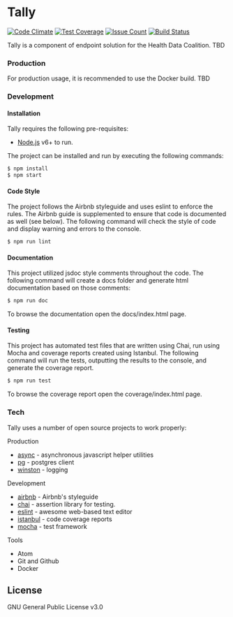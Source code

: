 # Tally

[![Code Climate](https://codeclimate.com/github/jzacharuk/tallytest/badges/gpa.svg)](https://codeclimate.com/github/jzacharuk/tallytest)
[![Test Coverage](https://codeclimate.com/github/jzacharuk/tallytest/badges/coverage.svg)](https://codeclimate.com/github/jzacharuk/tallytest/coverage)
[![Issue Count](https://codeclimate.com/github/jzacharuk/tallytest/badges/issue_count.svg)](https://codeclimate.com/github/jzacharuk/tallytest)
[![Build Status](https://travis-ci.org/jzacharuk/tallytest.svg?branch=master)](https://travis-ci.org/jzacharuk/tallytest)

Tally is a component of endpoint solution for the Health Data Coalition.
TBD

### Production

For production usage, it is recommended to use the Docker build.
TBD

### Development

#### Installation

Tally requires the following pre-requisites:
- [Node.js](https://nodejs.org/) v6+ to run.

The project can be installed and run by executing the following commands:
```sh
$ npm install
$ npm start
```

#### Code Style
The project follows the Airbnb styleguide and uses eslint to enforce the rules. The Airbnb guide is supplemented to ensure that code is documented as well (see below). The following command will check the style of code and display warning and errors to the console.

```sh
$ npm run lint
```

#### Documentation
This project utilized jsdoc style comments throughout the code. The following command will create a docs folder and generate html documentation based on those comments:
```sh
$ npm run doc
```
To browse the documentation open the docs/index.html page.

#### Testing
This project has automated test files that are written using Chai, run using Mocha and coverage reports created using Istanbul. The following command will run the tests, outputting the results to the console, and generate the coverage report.
```sh
$ npm run test
```
To browse the coverage report open the coverage/index.html page.

### Tech

Tally uses a number of open source projects to work properly:

Production
* [async] - asynchronous javascript helper utilities
* [pg] - postgres client
* [winston] - logging

Development
* [airbnb] - Airbnb's styleguide
* [chai] - assertion library for testing.
* [eslint] - awesome web-based text editor
* [istanbul] - code coverage reports
* [mocha] - test framework

Tools
- Atom
- Git and Github
- Docker

## License

GNU General Public License v3.0

[//]: # (These are reference links used in the body of this note and get stripped out when the markdown processor does its job. There is no need to format nicely because it shouldn't be seen. Thanks SO - http://stackoverflow.com/questions/4823468/store-comments-in-markdown-syntax)

   [istanbul]: <https://www.npmjs.com/package/istanbul>
   [mocha]: <https://www.npmjs.com/package/mocha>
   [async]: <https://www.npmjs.com/package/async>
   [pg]: <https://www.npmjs.com/package/pg>
   [winston]: <https://www.npmjs.com/package/winston>
   [chai]: <https://www.npmjs.com/package/chai>
   [eslint]: <https://www.npmjs.com/package/eslint>
   [airbnb]: <https://www.npmjs.com/package/eslint-config-airbnb>
